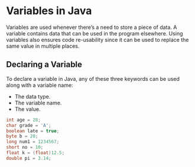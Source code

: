 # Variables in Java

Variables are used whenever there’s a need to store a piece of data. A variable contains data that can be used in the program elsewhere. Using variables also ensures code re-usability since it can be used to replace the same value in multiple places.

## Declaring a Variable

To declare a variable in Java, any of these three keywords can be used along with a variable name:

- The data type.
- The variable name.
- The value.

```java
int age = 28; 
char grade = 'A';
boolean late = true;
byte b = 20;
long num1 = 1234567;
short no = 10;
float k = (float)12.5;
double pi = 3.14;
```